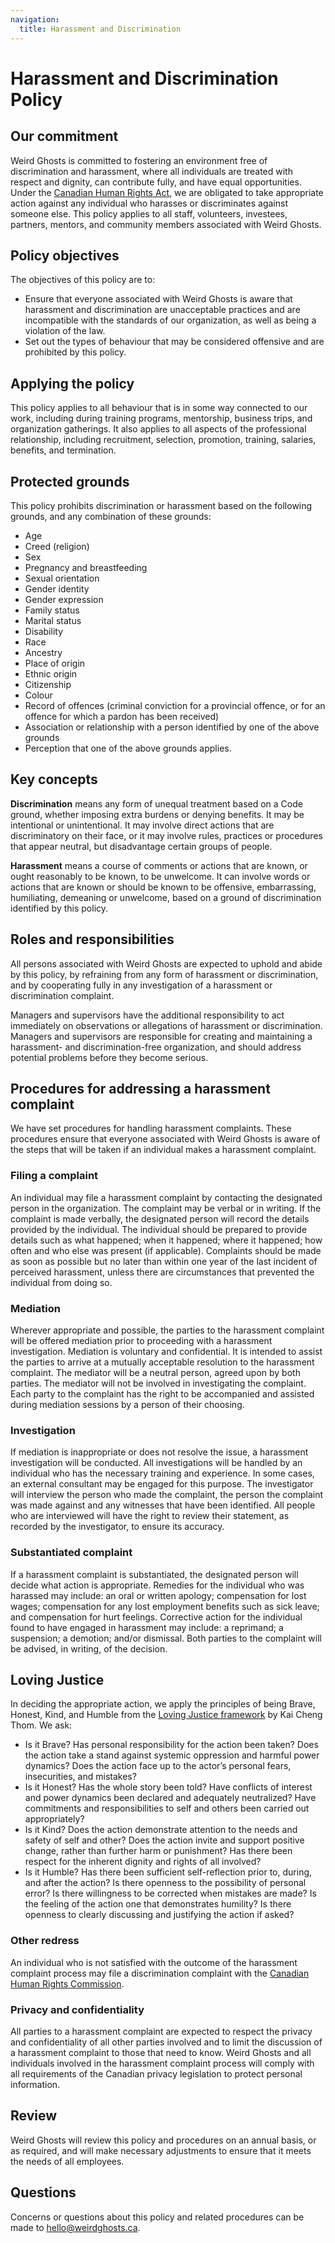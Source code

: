 ```yaml
---
navigation:
  title: Harassment and Discrimination
---
```

# Harassment and Discrimination Policy

## Our commitment

Weird Ghosts is committed to fostering an environment free of discrimination and harassment, where all individuals are treated with respect and dignity, can contribute fully, and have equal opportunities. Under the [Canadian Human Rights Act](https://laws-lois.justice.gc.ca/eng/acts/h-6/), we are obligated to take appropriate action against any individual who harasses or discriminates against someone else. This policy applies to all staff, volunteers, investees, partners, mentors, and community members associated with Weird Ghosts.

## Policy objectives

The objectives of this policy are to:

- Ensure that everyone associated with Weird Ghosts is aware that harassment and discrimination are unacceptable practices and are incompatible with the standards of our organization, as well as being a violation of the law.
- Set out the types of behaviour that may be considered offensive and are prohibited by this policy.

## Applying the policy

This policy applies to all behaviour that is in some way connected to our work, including during training programs, mentorship, business trips, and organization gatherings. It also applies to all aspects of the professional relationship, including recruitment, selection, promotion, training, salaries, benefits, and termination.

## Protected grounds

This policy prohibits discrimination or harassment based on the following grounds, and any combination of these grounds:

- Age
- Creed (religion)
- Sex
- Pregnancy and breastfeeding
- Sexual orientation
- Gender identity
- Gender expression
- Family status
- Marital status
- Disability
- Race
- Ancestry
- Place of origin
- Ethnic origin
- Citizenship
- Colour
- Record of offences (criminal conviction for a provincial offence, or for an offence for which a pardon has been received)
- Association or relationship with a person identified by one of the above grounds
- Perception that one of the above grounds applies.

## Key concepts

**Discrimination** means any form of unequal treatment based on a Code ground, whether imposing extra burdens or denying benefits. It may be intentional or unintentional. It may involve direct actions that are discriminatory on their face, or it may involve rules, practices or procedures that appear neutral, but disadvantage certain groups of people.

**Harassment** means a course of comments or actions that are known, or ought reasonably to be known, to be unwelcome. It can involve words or actions that are known or should be known to be offensive, embarrassing, humiliating, demeaning or unwelcome, based on a ground of discrimination identified by this policy.

## Roles and responsibilities

All persons associated with Weird Ghosts are expected to uphold and abide by this policy, by refraining from any form of harassment or discrimination, and by cooperating fully in any investigation of a harassment or discrimination complaint.

Managers and supervisors have the additional responsibility to act immediately on observations or allegations of harassment or discrimination. Managers and supervisors are responsible for creating and maintaining a harassment- and discrimination-free organization, and should address potential problems before they become serious.

## Procedures for addressing a harassment complaint

We have set procedures for handling harassment complaints. These procedures ensure that everyone associated with Weird Ghosts is aware of the steps that will be taken if an individual makes a harassment complaint.

### Filing a complaint

An individual may file a harassment complaint by contacting the designated person in the organization. The complaint may be verbal or in writing. If the complaint is made verbally, the designated person will record the details provided by the individual. The individual should be prepared to provide details such as what happened; when it happened; where it happened; how often and who else was present (if applicable). Complaints should be made as soon as possible but no later than within one year of the last incident of perceived harassment, unless there are circumstances that prevented the individual from doing so.

### Mediation

Wherever appropriate and possible, the parties to the harassment complaint will be offered mediation prior to proceeding with a harassment investigation. Mediation is voluntary and confidential. It is intended to assist the parties to arrive at a mutually acceptable resolution to the harassment complaint. The mediator will be a neutral person, agreed upon by both parties. The mediator will not be involved in investigating the complaint. Each party to the complaint has the right to be accompanied and assisted during mediation sessions by a person of their choosing.

### Investigation

If mediation is inappropriate or does not resolve the issue, a harassment investigation will be conducted. All investigations will be handled by an individual who has the necessary training and experience. In some cases, an external consultant may be engaged for this purpose. The investigator will interview the person who made the complaint, the person the complaint was made against and any witnesses that have been identified. All people who are interviewed will have the right to review their statement, as recorded by the investigator, to ensure its accuracy.

### Substantiated complaint

If a harassment complaint is substantiated, the designated person will decide what action is appropriate. Remedies for the individual who was harassed may include: an oral or written apology; compensation for lost wages; compensation for any lost employment benefits such as sick leave; and compensation for hurt feelings. Corrective action for the individual found to have engaged in harassment may include: a reprimand; a suspension; a demotion; and/or dismissal. Both parties to the complaint will be advised, in writing, of the decision.

## Loving Justice

In deciding the appropriate action, we apply the principles of being Brave, Honest, Kind, and Humble from the [Loving Justice framework](https://abolitionist.tools/Loving-Justice) by Kai Cheng Thom. We ask:

- Is it Brave? Has personal responsibility for the action been taken? Does the action take a stand against systemic oppression and harmful power dynamics? Does the action face up to the actor’s personal fears, insecurities, and mistakes?
- Is it Honest? Has the whole story been told? Have conflicts of interest and power dynamics been declared and adequately neutralized? Have commitments and responsibilities to self and others been carried out appropriately?
- Is it Kind? Does the action demonstrate attention to the needs and safety of self and other? Does the action invite and support positive change, rather than further harm or punishment? Has there been respect for the inherent dignity and rights of all involved?
- Is it Humble? Has there been sufficient self-reflection prior to, during, and after the action? Is there openness to the possibility of personal error? Is there willingness to be corrected when mistakes are made? Is the feeling of the action one that demonstrates humility? Is there openness to clearly discussing and justifying the action if asked?

### Other redress

An individual who is not satisfied with the outcome of the harassment complaint process may file a discrimination complaint with the [Canadian Human Rights Commission](https://www.chrc-ccdp.gc.ca/eng).

### Privacy and confidentiality

All parties to a harassment complaint are expected to respect the privacy and confidentiality of all other parties involved and to limit the discussion of a harassment complaint to those that need to know. Weird Ghosts and all individuals involved in the harassment complaint process will comply with all requirements of the Canadian privacy legislation to protect personal information.

## Review

Weird Ghosts will review this policy and procedures on an annual basis, or as required, and will make necessary adjustments to ensure that it meets the needs of all employees.

## Questions

Concerns or questions about this policy and related procedures can be made to [hello@weirdghosts.ca](mailto:hello@weirdghosts.ca).

